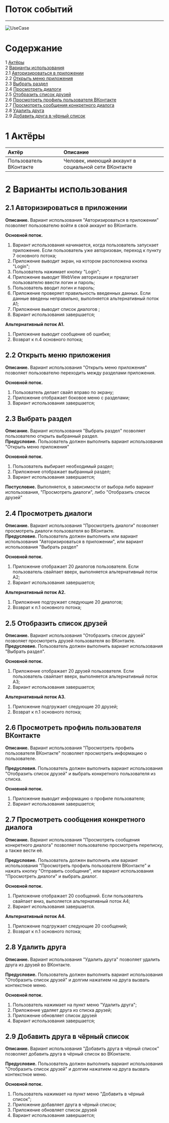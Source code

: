 # Поток событий
---

![UseCase](https://raw.githubusercontent.com/y-harkavik/InTouch/master/Documents/Diagrams/UseCase/UseCase.png)

# Содержание
1 [Актёры](#1) <br>
2 [Варианты использования](#2) <br>
2.1 [Авторизироваться в приложении](#2.1) <br>
2.2 [Открыть меню приложения](#2.2) <br>
2.3 [Выбрать раздел](#2.3) <br>
2.4 [Просмотреть диалоги](#2.4) <br>
2.5 [Отобразить список друзей](#2.5) <br>
2.6 [Просмотреть профиль пользователя ВКонтакте](#2.6) <br>
2.7 [Просмотреть сообщения конкретного диалога](#2.7) <br>
2.8 [Удалить друга](#2.8) <br>
2.9 [Добавить друга в чёрный список](#2.9) <br>
<a name="1"/>

# 1 Актёры

| Актёр | Описание |
|:--|:--|
| Пользователь ВКонтакте | Человек, имеющий аккаунт в социальной сети ВКонтакте |

<a name="2"/>

# 2 Варианты использования

<a name="2.1"/>

## 2.1 Авторизироваться в приложении

**Описание.** Вариант использования "Авторизироваться в приложении" позволяет пользователю войти в свой аккаунт во ВКонтакте.  

**Основной поток.**
1. Вариант использования начинается, когда пользователь запускает приложение. Если пользователь уже авторизован, переход к пункту 7 основного потока;
2. Приложение выводит экран, на котором расположена кнопка "Login";
3. Пользователь нажимает кнопку "Login";
4. Приложение выводит WebView авторизации и предлагает пользователю ввести логин и пароль;
5. Пользователь вводит логин и пароль;
6. Приложение проверяет правильность введенных данных. Если данные введены неправильно, выполняется альтернативный поток А1;
7. Приложение выводит список диалогов ;
8. Вариант использования завершается;

**Альтернативный поток А1.**
1. Приложение выводит сообщение об ошибке;
2. Возврат к п.4 основного потока;

<a name="2.2"/>

## 2.2 Открыть меню приложения

**Описание.** Вариант использования "Открыть меню приложения" позволяет пользователю переходить между разделами приложения.  

**Основной поток.**
1. Пользователь делает свайп вправо по экрану;
2. Приложение отображает боковое меню с разделами;
3. Вариант использования завершается;

<a name="2.3"/>

## 2.3 Выбрать раздел

**Описание.** Вариант использования "Выбрать раздел" позволяет пользователю открыть выбранный раздел.  
**Предусловие.** Пользователь должен выполнить вариант использования "Открыть меню приложения"

**Основной поток.**
1. Пользователь выбирает необходимый раздел;
2. Приложение отображает выбранный раздел;
3. Вариант использования завершается;

**Постусловие.** Выполняется, в зависимости от выбора либо вариант использования, "Просмотреть диалоги", либо "Отобразить список друзей"

<a name="2.4"/>

## 2.4 Просмотреть диалоги

**Описание.** Вариант использования "Просмотреть диалоги" позволяет просмотреть диалоги пользователя во ВКонтакте.  
**Предусловие.** Пользователь должен выполнить или вариант использования "Авторизироваться в приложении", или вариант использования "Выбрать раздел"

**Основной поток.**
1. Приложение отображает 20 диалогов пользователя. Если пользователь свайпает вверх, выполняется альтернативный поток А2;
3. Вариант использования завершается;

**Альтернативный поток А2.**
1. Приложение подгружает следующие 20 диалогов;
2. Возврат к п.1 основного потока;

<a name="2.5"/>

## 2.5 Отобразить список друзей

**Описание.** Вариант использования "Отобразить список друзей" позволяет просмотреть друзей пользователя во ВКонтакте.  
**Предусловие.** Пользователь должен выполнить вариант использования "Выбрать раздел".

**Основной поток.**
1. Приложение отображает 20 друзей пользователя. Если пользователь свайпает вверх, выполняется альтернативный поток А3;
3. Вариант использования завершается;

**Альтернативный поток А3.**
1. Приложение подгружает следующие 20 друзей;
2. Возврат к п.1 основного потока;


<a name="2.6"/>

## 2.6 Просмотреть профиль пользователя ВКонтакте

**Описание.** Вариант использования "Просмотреть профиль пользователя ВКонтакте" позволяет просмотреть информацию о пользователе.

**Предусловия.** Пользователь должен выполнить вариант использования "Отобразить список друзей" и выбрать конкретного пользователя из списка.

**Основной поток.**
1. Приложение выводит информацию о профиле пользователя;
2. Вариант использования завершается;

<a name="2.7"/>

## 2.7 Просмотреть сообщения конкретного диалога

**Описание.** Вариант использования "Просмотреть сообщения конкретного диалога" позволяет пользователю просмотреть переписку, а также вести её.

**Предусловие.** Пользователь должен выполнить или вариант использования "Просмотреть профиль пользователя ВКонтакте" и нажать кнопку "Отправить сообщение", или вариант использования "Просмотреть диалоги" и выбрать диалог.

**Основной поток.**
1. Приложение отображает 20 сообщений. Если пользователь свайпает вниз, выполяется альтернативный поток А4; 
2. Вариант использования завершается.

**Альтернативный поток А4.**
1. Приложение подгружает следующие 20 сообщений;
2. Возврат к п.1 основного потока;

<a name="2.8"/>

## 2.8 Удалить друга

**Описание.** Вариант использования "Удалить друга" позволяет удалить друга из друзей во ВКонтакте.

**Предусловие.** Пользователь должен выполнить вариант использования "Отобразить список друзей" и долгим нажатием на друга вызвать контекстное меню.

**Основной поток.**
1. Пользователь нажимает на пункт меню "Удалить друга";
2. Приложение удаляет друга из списка друзей;
3. Приложение обновляет список друзей
4. Вариант использования завершается;

<a name="2.9"/>

## 2.9 Добавить друга в чёрный список

**Описание.** Вариант использования "Добавить друга в чёрный список" позволяет добавить друга в чёрный список во ВКонтакте.

**Предусловие.** Пользователь должен выполнить вариант использования "Отобразить список друзей" и долгим нажатием на друга вызвать контекстное меню.

**Основной поток.**
1. Пользователь нажимает на пункт меню "Добавить в чёрный список";
2. Приложение добавляет друга в чёрный список;
3. Приложение обновляет список друзей
4. Вариант использования завершается;

